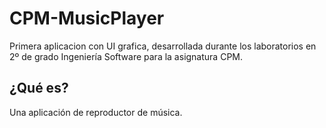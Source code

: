 # CPM-MusicPlayer
Primera aplicacion con UI grafica, desarrollada durante los laboratorios en 2º de grado Ingeniería Software para la asignatura CPM.

## ¿Qué es?
Una aplicación de reproductor de música.
